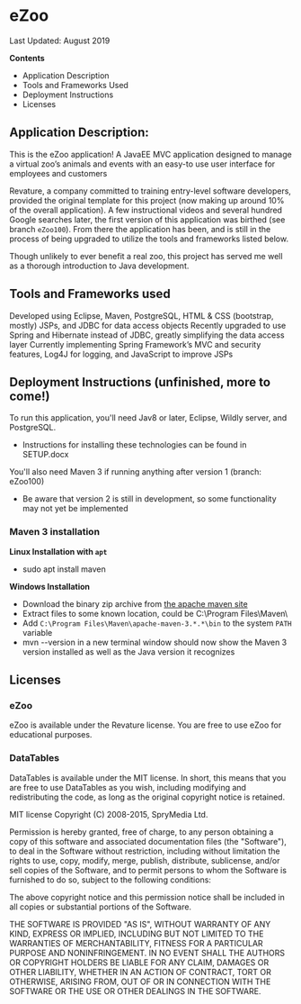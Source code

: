 # eZoo
Last Updated: August 2019

**Contents**
- Application Description
- Tools and Frameworks Used
- Deployment Instructions
- Licenses


## Application Description: 

This is the eZoo application!  A JavaEE MVC application designed to manage a virtual zoo’s animals and events with an easy-to use user interface for employees and customers

Revature, a company committed to training entry-level software developers, provided the original template for this project (now making up around 10% of the overall application).  A few instructional videos and several hundred Google searches later, the first version of this application was birthed (see branch `eZoo100`).  From there the application has been, and is still in the process of being upgraded to utilize the tools and frameworks listed below.

Though unlikely to ever benefit a real zoo, this project has served me well as a thorough introduction to Java development.


## Tools and Frameworks used

Developed using Eclipse, Maven, PostgreSQL, HTML & CSS (bootstrap, mostly) JSPs, and JDBC for data access objects
Recently upgraded to use Spring and Hibernate instead of JDBC, greatly simplifying the data access layer
Currently implementing Spring Framework’s MVC and security features, Log4J for logging, and JavaScript to improve JSPs


## Deployment Instructions (unfinished, more to come!)

To run this application, you'll need Jav8 or later, Eclipse, Wildly server, and PostgreSQL.
- Instructions for installing these technologies can be found in SETUP.docx

You'll also need Maven 3 if running anything after version 1 (branch: eZoo100)
- Be aware that version 2 is still in development, so some functionality may not yet be implemented
			

### Maven 3 installation
	
**Linux Installation with `apt`**
- sudo apt install maven

**Windows Installation**
- Download the binary zip archive from [the apache maven site](https://maven.apache.org/download.cgi)
- Extract files to some known location, could be C:\Program Files\Maven\
- Add `C:\Program Files\Maven\apache-maven-3.*.*\bin` to the system `PATH` variable
- mvn --version in a new terminal window should now show the Maven 3 version installed as well as the Java version it recognizes


## Licenses

### eZoo
	
eZoo is available under the Revature license. You are free to use eZoo for educational purposes.

### DataTables
	
DataTables is available under the MIT license. In short, this means that you are free to use DataTables as you wish, including modifying and redistributing the code, as long as the original copyright notice is retained.

MIT license
Copyright (C) 2008-2015, SpryMedia Ltd.

Permission is hereby granted, free of charge, to any person obtaining a copy of this software and associated documentation files (the "Software"), to deal in the Software without restriction, including without limitation the rights to use, copy, modify, merge, publish, distribute, sublicense, and/or sell copies of the Software, and to permit persons to whom the Software is furnished to do so, subject to the following conditions:

The above copyright notice and this permission notice shall be included in all copies or substantial portions of the Software.

THE SOFTWARE IS PROVIDED "AS IS", WITHOUT WARRANTY OF ANY KIND, EXPRESS OR IMPLIED, INCLUDING BUT NOT LIMITED TO THE WARRANTIES OF MERCHANTABILITY, FITNESS FOR A PARTICULAR PURPOSE AND NONINFRINGEMENT. IN NO EVENT SHALL THE AUTHORS OR COPYRIGHT HOLDERS BE LIABLE FOR ANY CLAIM, DAMAGES OR OTHER LIABILITY, WHETHER IN AN ACTION OF CONTRACT, TORT OR OTHERWISE, ARISING FROM, OUT OF OR IN CONNECTION WITH THE SOFTWARE OR THE USE OR OTHER DEALINGS IN THE SOFTWARE.
